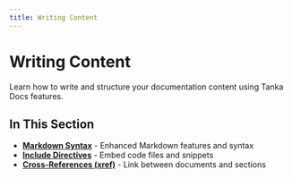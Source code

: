 ```yaml
---
title: Writing Content
---
```


# Writing Content

Learn how to write and structure your documentation content using Tanka Docs features.

## In This Section

- **[Markdown Syntax](xref://markdown.md)** - Enhanced Markdown features and syntax
- **[Include Directives](xref://include.md)** - Embed code files and snippets
- **[Cross-References (xref)](xref://xref.md)** - Link between documents and sections 